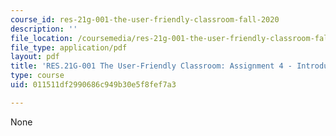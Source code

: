 ```yaml
---
course_id: res-21g-001-the-user-friendly-classroom-fall-2020
description: ''
file_location: /coursemedia/res-21g-001-the-user-friendly-classroom-fall-2020/011511df2990686c949b30e5f8fef7a3_MITRES_21G_001F20_Assn4.pdf
file_type: application/pdf
layout: pdf
title: 'RES.21G-001 The User-Friendly Classroom: Assignment 4 - Introductions'
type: course
uid: 011511df2990686c949b30e5f8fef7a3

---
```

None